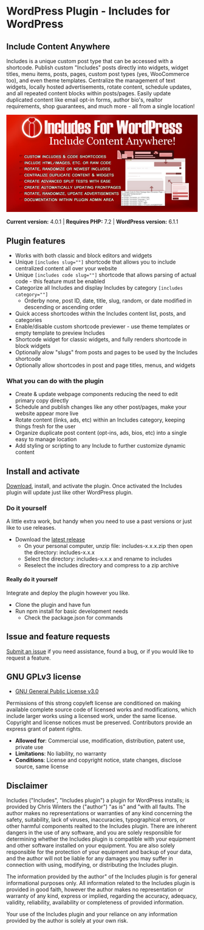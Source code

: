 # WordPress Plugin - Includes for WordPress

## Include Content Anywhere

Includes is a unique custom post type that can be accessed with a shortcode. Publish custom "Includes" posts directly into widgets, widget titles, menu items, posts, pages, custom post types (yes, WooCommerce too), and even theme templates. Centralize the management of text widgets, locally hosted advertisements, rotate content, schedule updates, and all repeated content blocks within posts/pages. Easily update duplicated content like email opt-in forms, author bio's, realtor requirements, shop guarantees, and much more - all from a single location!

  ![Includes for WordPress - Include Content Anywhere!](https://raw.githubusercontent.com/ChrisWinters/includes/master/assets/images/590x300.jpg)

**Current version:** 4.0.1 | **Requires PHP:** 7.2 | **WordPress version:** 6.1.1

## Plugin features

* Works with both classic and block editors and widgets
* Unique ``` [includes slug=""] ``` shortcode that allows you to include centralized content all over your website
* Unique ``` [includes code slug=""] ``` shortcode that allows parsing of actual code - this feature must be enabled
* Categorize all Includes and display Includes by category ``` [includes category=""] ```
  * Orderby none, post ID, date, title, slug, random, or date modified in descending or ascending order
* Quick access shortcodes within the Includes content list, posts, and categories
* Enable/disable custom shortcode previewer - use theme templates or empty template to preview Includes
* Shortcode widget for classic widgets, and fully renders shortcode in block widgets
* Optionally alow "slugs" from posts and pages to be used by the Includes shortcode
* Optionally allow shortcodes in post and page titles, menus, and widgets

### What you can do with the plugin

* Create & update webpage components reducing the need to edit primary copy directly
* Schedule and publish changes like any other post/pages, make your website appear more live
* Rotate content (links, ads, etc) within an Includes category, keeping things fresh for the user
* Organize duplicate post content (opt-ins, ads, bios, etc) into a single easy to manage location
* Add styling or scripting to any Include to further customize dynamic content

## Install and activate

[Download](https://github.com/ChrisWinters/includes/raw/master/includes.zip), install, and activate the plugin. Once activated the Includes plugin will update just like other WordPress plugin.

### Do it yourself

A little extra work, but handy when you need to use a past versions or just like to use releases.

* Download the [latest release](https://github.com/ChrisWinters/includes/releases)
  * On your personal computer, unzip file: includes-x.x.x.zip then open the directory: includes-x.x.x
  * Select the directory: includes-x.x.x and rename to includes
  * Reselect the includes directory and compress to a zip archive

#### Really do it yourself

Integrate and deploy the plugin however you like.

* Clone the plugin and have fun
* Run npm install for basic development needs
  * Check the package.json for commands

## Issue and feature requests

[Submit an issue](https://github.com/ChrisWinters/includes/issues) if you need assistance, found a bug, or if you would like to request a feature.

## GNU GPLv3 license

* [GNU General Public License v3.0](https://raw.githubusercontent.com/ChrisWinters/includes/master/LICENSE)

Permissions of this strong copyleft license are conditioned on making available complete source code of licensed works and modifications, which include larger works using a licensed work, under the same license. Copyright and license notices must be preserved. Contributors provide an express grant of patent rights.

* **Allowed for**: Commercial use, modification, distribution, patent use, private use
* **Limitations**: No liability, no warranty
* **Conditions**: License and copyright notice, state changes, disclose source, same license

## Disclaimer

Includes ("Includes", "Includes plugin") a plugin for WordPress installs; is provided by Chris Winters the ("author") "as is" and "with all faults. The author makes no representations or warranties of any kind concerning the safety, suitability, lack of viruses, inaccuracies, typographical errors, or other harmful components realted to the Includes plugin. There are inherent dangers in the use of any software, and you are solely responsible for determining whether the Includes plugin is compatible with your equipment and other software installed on your equipment. You are also solely responsible for the protection of your equipment and backup of your data, and the author will not be liable for any damages you may suffer in connection with using, modifying, or distributing the Includes plugin.

The information provided by the author" of the Includes plugin is for general informational purposes only. All information related to the Includes plugin is provided in good faith, however the author makes no representation or warranty of any kind, express or implied, regarding the accuracy, adequacy, validity, reliability, availability or completeness of provided information.

Your use of the Includes plugin and your reliance on any information provided by the author is solely at your own risk.
